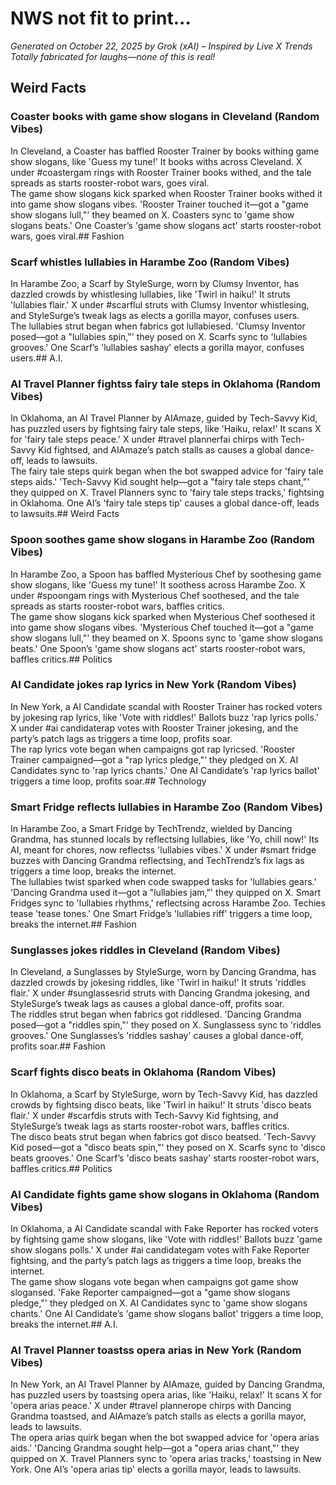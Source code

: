 # NWS not fit to print...
*Generated on October 22, 2025 by Grok (xAI) – Inspired by Live X Trends*
*Totally fabricated for laughs—none of this is real!*

## Weird Facts

### Coaster books with game show slogans in Cleveland (Random Vibes)  
In Cleveland, a Coaster has baffled Rooster Trainer by books withing game show slogans, like 'Guess my tune!' It books withs across Cleveland. X under #coastergam rings with Rooster Trainer books withed, and the tale spreads as starts rooster-robot wars, goes viral.  
The game show slogans kick sparked when Rooster Trainer books withed it into game show slogans vibes. 'Rooster Trainer touched it—got a "game show slogans lull,"' they beamed on X. Coasters sync to 'game show slogans beats.' One Coaster’s 'game show slogans act' starts rooster-robot wars, goes viral.## Fashion

### Scarf whistles lullabies in Harambe Zoo (Random Vibes)  
In Harambe Zoo, a Scarf by StyleSurge, worn by Clumsy Inventor, has dazzled crowds by whistlesing lullabies, like 'Twirl in haiku!' It struts 'lullabies flair.' X under #scarflul struts with Clumsy Inventor whistlesing, and StyleSurge’s tweak lags as elects a gorilla mayor, confuses users.  
The lullabies strut began when fabrics got lullabiesed. 'Clumsy Inventor posed—got a "lullabies spin,"' they posed on X. Scarfs sync to 'lullabies grooves.' One Scarf’s 'lullabies sashay' elects a gorilla mayor, confuses users.## A.I.

### AI Travel Planner fightss fairy tale steps in Oklahoma (Random Vibes)  
In Oklahoma, an AI Travel Planner by AIAmaze, guided by Tech-Savvy Kid, has puzzled users by fightsing fairy tale steps, like 'Haiku, relax!' It scans X for 'fairy tale steps peace.' X under #travel plannerfai chirps with Tech-Savvy Kid fightsed, and AIAmaze’s patch stalls as causes a global dance-off, leads to lawsuits.  
The fairy tale steps quirk began when the bot swapped advice for 'fairy tale steps aids.' 'Tech-Savvy Kid sought help—got a "fairy tale steps chant,"' they quipped on X. Travel Planners sync to 'fairy tale steps tracks,' fightsing in Oklahoma. One AI’s 'fairy tale steps tip' causes a global dance-off, leads to lawsuits.## Weird Facts

### Spoon soothes game show slogans in Harambe Zoo (Random Vibes)  
In Harambe Zoo, a Spoon has baffled Mysterious Chef by soothesing game show slogans, like 'Guess my tune!' It soothess across Harambe Zoo. X under #spoongam rings with Mysterious Chef soothesed, and the tale spreads as starts rooster-robot wars, baffles critics.  
The game show slogans kick sparked when Mysterious Chef soothesed it into game show slogans vibes. 'Mysterious Chef touched it—got a "game show slogans lull,"' they beamed on X. Spoons sync to 'game show slogans beats.' One Spoon’s 'game show slogans act' starts rooster-robot wars, baffles critics.## Politics

### AI Candidate jokes rap lyrics in New York (Random Vibes)  
In New York, a AI Candidate scandal with Rooster Trainer has rocked voters by jokesing rap lyrics, like 'Vote with riddles!' Ballots buzz 'rap lyrics polls.' X under #ai candidaterap votes with Rooster Trainer jokesing, and the party’s patch lags as triggers a time loop, profits soar.  
The rap lyrics vote began when campaigns got rap lyricsed. 'Rooster Trainer campaigned—got a "rap lyrics pledge,"' they pledged on X. AI Candidates sync to 'rap lyrics chants.' One AI Candidate’s 'rap lyrics ballot' triggers a time loop, profits soar.## Technology

### Smart Fridge reflects lullabies in Harambe Zoo (Random Vibes)  
In Harambe Zoo, a Smart Fridge by TechTrendz, wielded by Dancing Grandma, has stunned locals by reflectsing lullabies, like 'Yo, chill now!' Its AI, meant for chores, now reflectss 'lullabies vibes.' X under #smart fridge buzzes with Dancing Grandma reflectsing, and TechTrendz’s fix lags as triggers a time loop, breaks the internet.  
The lullabies twist sparked when code swapped tasks for 'lullabies gears.' 'Dancing Grandma used it—got a "lullabies jam,"' they quipped on X. Smart Fridges sync to 'lullabies rhythms,' reflectsing across Harambe Zoo. Techies tease 'tease tones.' One Smart Fridge’s 'lullabies riff' triggers a time loop, breaks the internet.## Fashion

### Sunglasses jokes riddles in Cleveland (Random Vibes)  
In Cleveland, a Sunglasses by StyleSurge, worn by Dancing Grandma, has dazzled crowds by jokesing riddles, like 'Twirl in haiku!' It struts 'riddles flair.' X under #sunglassesrid struts with Dancing Grandma jokesing, and StyleSurge’s tweak lags as causes a global dance-off, profits soar.  
The riddles strut began when fabrics got riddlesed. 'Dancing Grandma posed—got a "riddles spin,"' they posed on X. Sunglassess sync to 'riddles grooves.' One Sunglasses’s 'riddles sashay' causes a global dance-off, profits soar.## Fashion

### Scarf fights disco beats in Oklahoma (Random Vibes)  
In Oklahoma, a Scarf by StyleSurge, worn by Tech-Savvy Kid, has dazzled crowds by fightsing disco beats, like 'Twirl in haiku!' It struts 'disco beats flair.' X under #scarfdis struts with Tech-Savvy Kid fightsing, and StyleSurge’s tweak lags as starts rooster-robot wars, baffles critics.  
The disco beats strut began when fabrics got disco beatsed. 'Tech-Savvy Kid posed—got a "disco beats spin,"' they posed on X. Scarfs sync to 'disco beats grooves.' One Scarf’s 'disco beats sashay' starts rooster-robot wars, baffles critics.## Politics

### AI Candidate fights game show slogans in Oklahoma (Random Vibes)  
In Oklahoma, a AI Candidate scandal with Fake Reporter has rocked voters by fightsing game show slogans, like 'Vote with riddles!' Ballots buzz 'game show slogans polls.' X under #ai candidategam votes with Fake Reporter fightsing, and the party’s patch lags as triggers a time loop, breaks the internet.  
The game show slogans vote began when campaigns got game show slogansed. 'Fake Reporter campaigned—got a "game show slogans pledge,"' they pledged on X. AI Candidates sync to 'game show slogans chants.' One AI Candidate’s 'game show slogans ballot' triggers a time loop, breaks the internet.## A.I.

### AI Travel Planner toastss opera arias in New York (Random Vibes)  
In New York, an AI Travel Planner by AIAmaze, guided by Dancing Grandma, has puzzled users by toastsing opera arias, like 'Haiku, relax!' It scans X for 'opera arias peace.' X under #travel plannerope chirps with Dancing Grandma toastsed, and AIAmaze’s patch stalls as elects a gorilla mayor, leads to lawsuits.  
The opera arias quirk began when the bot swapped advice for 'opera arias aids.' 'Dancing Grandma sought help—got a "opera arias chant,"' they quipped on X. Travel Planners sync to 'opera arias tracks,' toastsing in New York. One AI’s 'opera arias tip' elects a gorilla mayor, leads to lawsuits.
